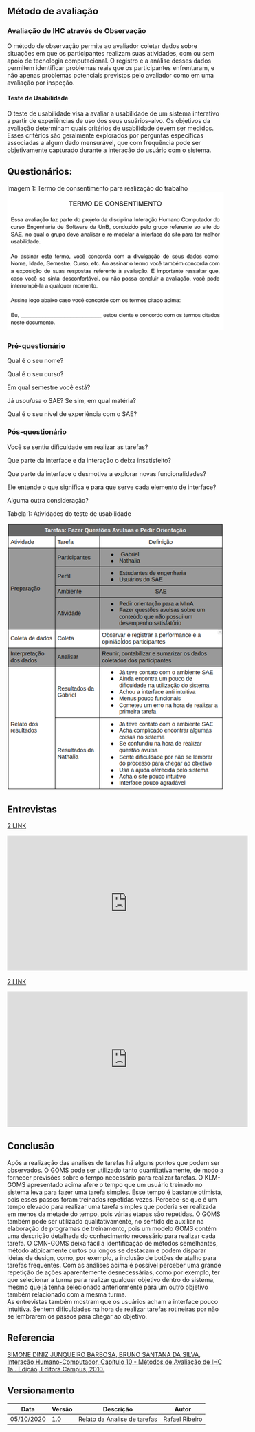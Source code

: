 ## Método de avaliação

### Avaliação de IHC através de Observação

O método de observação permite ao avaliador coletar dados sobre situações em que os participantes realizam suas atividades, com ou sem apoio de tecnologia computacional.  O registro e a análise desses dados permitem identificar problemas reais que os participantes enfrentaram, e não apenas problemas potenciais previstos pelo avaliador como em uma avaliação por inspeção. 

#### Teste de Usabilidade

O teste de usabilidade visa a avaliar a usabilidade de um sistema interativo a partir de experiências de uso dos seus usuários-alvo. Os objetivos da avaliação determinam quais critérios de usabilidade devem ser medidos. Esses critérios são geralmente explorados por perguntas específicas associadas a algum dado mensurável, que com frequência pode ser objetivamente capturado durante a interação do usuário com o sistema.

## Questionários:

Imagem 1: Termo de consentimento para realização do trabalho
![Atividades](../images/termo_de_consentimento.png)

### Pré-questionário
Qual é o seu nome?

Qual é o seu curso?

Em qual semestre você está?

Já usou/usa o SAE? Se sim, em qual matéria?

Qual é o seu nível de experiência com o SAE?

### Pós-questionário
Você se sentiu dificuldade em realizar as tarefas?

Que parte da interface e da interação o deixa insatisfeito?

Que parte da interface o desmotiva a explorar novas funcionalidades?

Ele entende o que significa e para que serve cada elemento de interface?

Alguma outra consideração?

Tabela 1: Atividades do teste de usabilidade

![Atividades](../images/analises-tarefas/relatoavaliacao.png)

## Entrevistas

[2 LINK ](https://youtu.be/7dQAjqh6NPo)<br>
<iframe width="560" height="315" src="https://www.youtube.com/embed/h-q81GMoJH8" frameborder="0" allow="accelerometer; autoplay; clipboard-write; encrypted-media; gyroscope; picture-in-picture" allowfullscreen></iframe>

[2 LINK ](https://youtu.be/UWv3TnXoLBk)<br>
<iframe width="560" height="315" src="https://www.youtube.com/embed/h-q81GMoJH8" frameborder="0" allow="accelerometer; autoplay; clipboard-write; encrypted-media; gyroscope; picture-in-picture" allowfullscreen></iframe>


## Conclusão

Após a realização das análises de tarefas há alguns pontos que podem ser observados. O GOMS pode ser utilizado tanto quantitativamente, de modo a fornecer previsões sobre o tempo necessário para realizar tarefas. O KLM-GOMS apresentado acima afere o tempo que um usuário treinado no sistema leva para fazer uma tarefa simples. Esse tempo é bastante otimista, pois esses passos foram treinados repetidas vezes. Percebe-se que é um tempo elevado para realizar uma tarefa simples que poderia ser realizada em menos da metade do tempo, pois várias etapas são repetidas. O GOMS também pode ser utilizado qualitativamente, no sentido de auxiliar na elaboração de programas de treinamento, pois um modelo GOMS contém uma descrição detalhada do conhecimento necessário para realizar cada tarefa. O CMN-GOMS deixa fácil a identificação de métodos semelhantes, método atipicamente curtos ou longos se destacam e podem disparar ideias de design, como, por exemplo, a inclusão de botões de atalho para tarefas frequentes. Com as análises acima é possível perceber uma grande repetição de ações aparentemente desnecessárias, como por exemplo, ter que selecionar a turma para realizar qualquer objetivo dentro do sistema, mesmo que já tenha selecionado anteriormente para um outro objetivo também relacionado com a mesma turma.
<br>
As entrevistas também mostram que os usuários acham a interface pouco intuitiva. Sentem dificuldades na hora de realizar tarefas rotineiras por não se lembrarem os passos para chegar ao objetivo.

## Referencia 

[SIMONE DINIZ JUNQUEIRO BARBOSA, BRUNO SANTANA DA SILVA, Interação Humano-Computador, Capítulo 10 - Métodos de Avaliação de IHC 1a . Edição, Editora Campus, 2010.](https://aprender3.unb.br/pluginfile.php/581385/mod_resource/content/4/Cap.%2010%20Simone_Barbosa_Bruno-Interacao_humano_computador.pdf)

## Versionamento

Data | Versão | Descrição | Autor
---- | ------ | --------- | -----
05/10/2020 | 1.0 | Relato da Analise de tarefas | Rafael Ribeiro